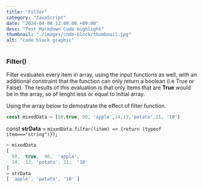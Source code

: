 ```yaml
---
title: "Filter"
category: "JavaScript"
date: "2024-04-08 12:00:00 +09:00"
desc: "Test Markdown Code Highlight"
thumbnail: "./images/code-block/thumbnail.jpg"
alt: "code block graphic"
---
```


### Filter()
Filter evaluates every item in array, using the input functions as well, with an additional constraint that the function can only return a boolean (i.e True or False). The results of this evaluation is that only items that are __True__ would be in the array, so of lenght less or equal to initial array. 

Using the array below to demostrate the effect of filter function.
```js
const mixedData = [50,true, 90, 'apple',14,13,'potato',21, '10']
```

const __strData__ = ```mixedData.filter((item) => {return (typeof item==="string")});```

  ```js
  > mixedData
  [
    50,  true,  90,  'apple',
    14,  13, 'potato', 21,  '10'
  ]
  > strData
  [ 'apple', 'potato', '10' ]

  ```
